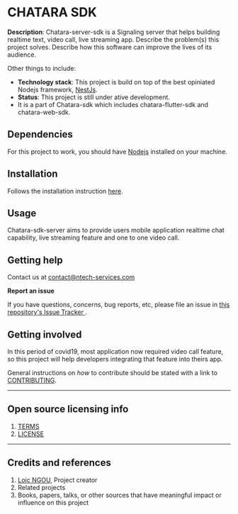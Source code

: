 # CHATARA SDK

**Description**: Chatara-server-sdk is a Signaling server that helps building realtime text, video call, live streaming app.
Describe the problem(s) this project solves.
Describe how this software can improve the lives of its audience.

Other things to include:

  - **Technology stack**: This project is build on top of the best opiniated Nodejs framework, <a href="https://nestjs.com" target="blank">NestJs</a>.
  - **Status**:  This project is still under ative development.
  - It is a part of Chatara-sdk which includes chatara-flutter-sdk and chatara-web-sdk.



## Dependencies

For this project to work, you should have  <a href="https://nodejs.org/en/download/" target="blank">Nodejs</a> installed on your machine.

## Installation

Follows the installation instruction [here](INSTALL.md).

## Usage

Chatara-sdk-server aims to provide users mobile application realtime chat capability, live streaming feature and one to one video call.


## Getting help

Contact us at contact@ntech-services.com

**Report an issue**

If you have questions, concerns, bug reports, etc, please file an issue in <a href="https://github.com/NTECH-Services/chatara-server-sdk/issues"> this repository's Issue Tracker </a>.

## Getting involved

In this period of covid19, most application now required video call feature, so this project will help developers integrating that 
feature into theirs app.

General instructions on _how_ to contribute should be stated with a link to [CONTRIBUTING](CONTRIBUTING.md).


----

## Open source licensing info
1. [TERMS](TERMS.md)
2. [LICENSE](LICENSE)


----

## Credits and references

1. <a href="https://github.com/loicgeek"> Loic NGOU</a>, Project creator
2. Related projects
3. Books, papers, talks, or other sources that have meaningful impact or influence on this project
